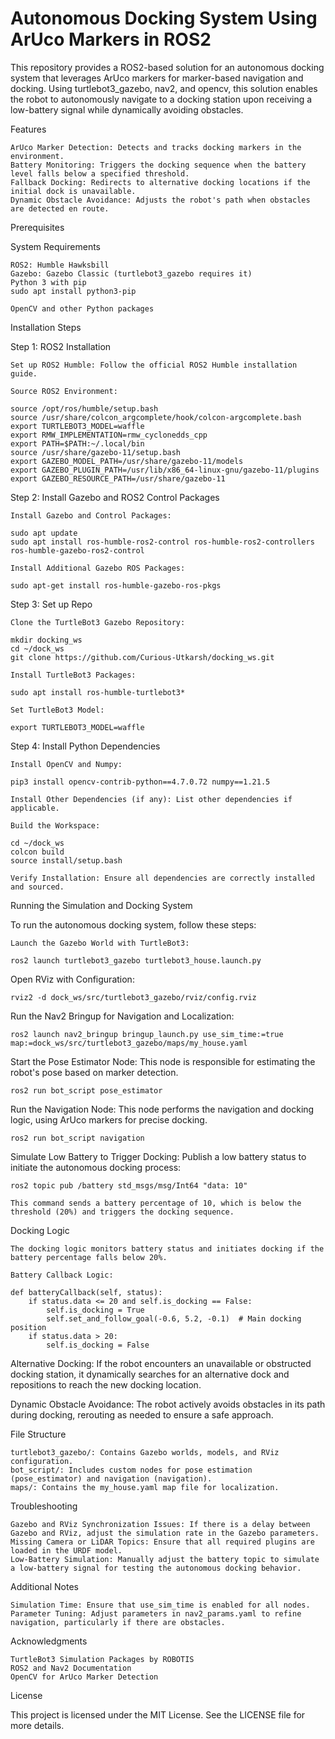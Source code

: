 # Autonomous Docking System Using ArUco Markers in ROS2

This repository provides a ROS2-based solution for an autonomous docking system that leverages ArUco markers for marker-based navigation and docking. Using turtlebot3_gazebo, nav2, and opencv, this solution enables the robot to autonomously navigate to a docking station upon receiving a low-battery signal while dynamically avoiding obstacles.

Features

    ArUco Marker Detection: Detects and tracks docking markers in the environment.
    Battery Monitoring: Triggers the docking sequence when the battery level falls below a specified threshold.
    Fallback Docking: Redirects to alternative docking locations if the initial dock is unavailable.
    Dynamic Obstacle Avoidance: Adjusts the robot's path when obstacles are detected en route.

Prerequisites

System Requirements

    ROS2: Humble Hawksbill
    Gazebo: Gazebo Classic (turtlebot3_gazebo requires it)
    Python 3 with pip
    sudo apt install python3-pip

    OpenCV and other Python packages
    
Installation Steps

Step 1: ROS2 Installation

    Set up ROS2 Humble: Follow the official ROS2 Humble installation guide.

    Source ROS2 Environment:

    source /opt/ros/humble/setup.bash
    source /usr/share/colcon_argcomplete/hook/colcon-argcomplete.bash
    export TURTLEBOT3_MODEL=waffle
    export RMW_IMPLEMENTATION=rmw_cyclonedds_cpp
    export PATH=$PATH:~/.local/bin 
    source /usr/share/gazebo-11/setup.bash
    export GAZEBO_MODEL_PATH=/usr/share/gazebo-11/models
    export GAZEBO_PLUGIN_PATH=/usr/lib/x86_64-linux-gnu/gazebo-11/plugins
    export GAZEBO_RESOURCE_PATH=/usr/share/gazebo-11

Step 2: Install Gazebo and ROS2 Control Packages

    Install Gazebo and Control Packages:

    sudo apt update
    sudo apt install ros-humble-ros2-control ros-humble-ros2-controllers ros-humble-gazebo-ros2-control

    Install Additional Gazebo ROS Packages:

    sudo apt-get install ros-humble-gazebo-ros-pkgs

Step 3: Set up Repo

    Clone the TurtleBot3 Gazebo Repository:
    
    mkdir docking_ws
    cd ~/dock_ws
    git clone https://github.com/Curious-Utkarsh/docking_ws.git

    Install TurtleBot3 Packages:
    
    sudo apt install ros-humble-turtlebot3* 
    
    Set TurtleBot3 Model:

    export TURTLEBOT3_MODEL=waffle

Step 4: Install Python Dependencies

    Install OpenCV and Numpy:

    pip3 install opencv-contrib-python==4.7.0.72 numpy==1.21.5

    Install Other Dependencies (if any): List other dependencies if applicable.

    Build the Workspace:

    cd ~/dock_ws
    colcon build
    source install/setup.bash

    Verify Installation: Ensure all dependencies are correctly installed and sourced.

Running the Simulation and Docking System

To run the autonomous docking system, follow these steps:

    Launch the Gazebo World with TurtleBot3:

    ros2 launch turtlebot3_gazebo turtlebot3_house.launch.py

Open RViz with Configuration:

    rviz2 -d dock_ws/src/turtlebot3_gazebo/rviz/config.rviz

Run the Nav2 Bringup for Navigation and Localization:

    ros2 launch nav2_bringup bringup_launch.py use_sim_time:=true map:=dock_ws/src/turtlebot3_gazebo/maps/my_house.yaml

Start the Pose Estimator Node: This node is responsible for estimating the robot's pose based on marker detection.

    ros2 run bot_script pose_estimator

Run the Navigation Node: This node performs the navigation and docking logic, using ArUco markers for precise docking.

    ros2 run bot_script navigation

Simulate Low Battery to Trigger Docking: Publish a low battery status to initiate the autonomous docking process:

    ros2 topic pub /battery std_msgs/msg/Int64 "data: 10"

    This command sends a battery percentage of 10, which is below the threshold (20%) and triggers the docking sequence.

Docking Logic

    The docking logic monitors battery status and initiates docking if the battery percentage falls below 20%.

    Battery Callback Logic:

    def batteryCallback(self, status):
        if status.data <= 20 and self.is_docking == False:
            self.is_docking = True
            self.set_and_follow_goal(-0.6, 5.2, -0.1)  # Main docking position
        if status.data > 20:
            self.is_docking = False

Alternative Docking: If the robot encounters an unavailable or obstructed docking station, it dynamically searches for an alternative dock and repositions to reach the new docking location.

Dynamic Obstacle Avoidance: The robot actively avoids obstacles in its path during docking, rerouting as needed to ensure a safe approach.

File Structure

    turtlebot3_gazebo/: Contains Gazebo worlds, models, and RViz configuration.
    bot_script/: Includes custom nodes for pose estimation (pose_estimator) and navigation (navigation).
    maps/: Contains the my_house.yaml map file for localization.

Troubleshooting

    Gazebo and RViz Synchronization Issues: If there is a delay between Gazebo and RViz, adjust the simulation rate in the Gazebo parameters.
    Missing Camera or LiDAR Topics: Ensure that all required plugins are loaded in the URDF model.
    Low-Battery Simulation: Manually adjust the battery topic to simulate a low-battery signal for testing the autonomous docking behavior.

Additional Notes

    Simulation Time: Ensure that use_sim_time is enabled for all nodes.
    Parameter Tuning: Adjust parameters in nav2_params.yaml to refine navigation, particularly if there are obstacles.

Acknowledgments

    TurtleBot3 Simulation Packages by ROBOTIS
    ROS2 and Nav2 Documentation
    OpenCV for ArUco Marker Detection

License

This project is licensed under the MIT License. See the LICENSE file for more details.
